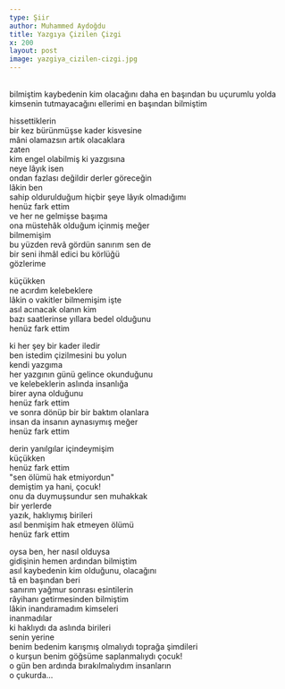 ```yaml
---
type: Şiir
author: Muhammed Aydoğdu
title: Yazgıya Çizilen Çizgi
x: 200
layout: post
image: yazgiya_cizilen-cizgi.jpg
---
```

<br/>
bilmiştim kaybedenin kim olacağını  
daha en başından  
bu uçurumlu yolda kimsenin  
tutmayacağını ellerimi  
en başından bilmiştim  

hissettiklerin  
bir kez bürünmüşse kader kisvesine  
mâni olamazsın artık olacaklara  
zaten  
kim engel olabilmiş ki yazgısına  
neye lâyık isen  
ondan fazlası değildir derler göreceğin  
lâkin ben  
sahip oldurulduğum hiçbir şeye lâyık olmadığımı  
henüz fark ettim  
ve her ne gelmişse başıma  
ona müstehâk olduğum içinmiş meğer  
bilmemişim  
bu yüzden revâ gördün sanırım sen de  
bir seni ihmâl edici bu körlüğü  
gözlerime  

küçükken  
ne acırdım kelebeklere  
lâkin o vakitler bilmemişim işte  
asıl acınacak olanın kim  
bazı saatlerinse yıllara bedel olduğunu  
henüz fark ettim  

ki her şey bir kader iledir  
ben istedim çizilmesini bu yolun  
kendi yazgıma  
her yazgının günü gelince okunduğunu  
ve kelebeklerin aslında insanlığa  
birer ayna olduğunu  
henüz fark ettim  
ve sonra dönüp bir bir baktım olanlara  
insan da insanın aynasıymış meğer  
henüz fark ettim  

derin yanılgılar içindeymişim  
küçükken  
henüz fark ettim  
"sen ölümü hak etmiyordun"  
demiştim ya hani, çocuk!  
onu da duymuşsundur sen muhakkak  
bir yerlerde  
yazık, haklıymış birileri  
asıl benmişim hak etmeyen ölümü  
henüz fark ettim  

oysa ben, her nasıl olduysa  
gidişinin hemen ardından bilmiştim  
asıl kaybedenin kim olduğunu, olacağını  
tâ en başından beri  
sanırım yağmur sonrası esintilerin  
râyihanı getirmesinden bilmiştim  
lâkin inandıramadım kimseleri  
inanmadılar  
ki haklıydı da aslında birileri  
senin yerine  
benim bedenim karışmış olmalıydı toprağa şimdileri  
o kurşun benim göğsüme saplanmalıydı çocuk!  
o gün ben ardında bırakılmalıydım insanların  
o çukurda...  
